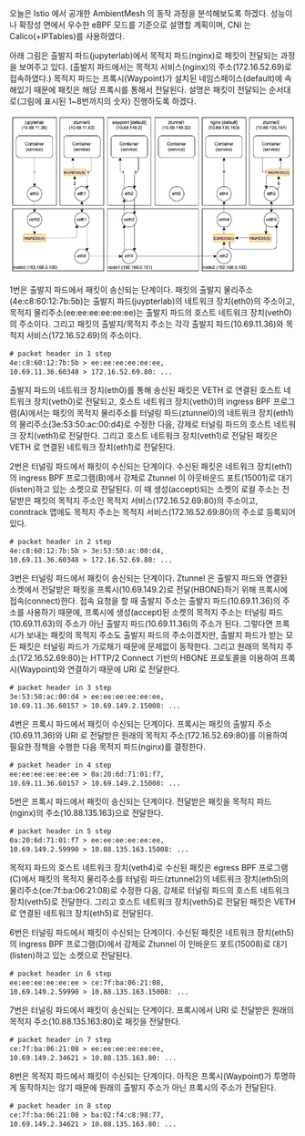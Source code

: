 오늘은 Istio 에서 공개한 AmbientMesh 의 동작 과정을 분석해보도록 하겠다. 성능이나 확장성 면에서 우수한 eBPF 모드를 기준으로 설명할 계획이며, CNI 는 Calico(+IPTables)를 사용하였다.

아래 그림은 출발지 파드(jupyterlab)에서 목적지 파드(nginx)로 패킷이 전달되는 과정을 보여주고 있다. (출발지 파드에서는 목적지 서비스(nginx)의 주소(172.16.52.69)로 접속하였다.) 목적지 파드는 프록시(Waypoint)가 설치된 네임스페이스(default)에 속해있기 때문에 패킷은 해당 프록시를 통해서 전달된다. 설명은 패킷이 전달되는 순서대로(그림에 표시된 1~8번까지의 숫자) 진행하도록 하겠다.

![istio.ambientmesh.flow](./istio-ambientmesh-flow.png)

1번은 출발지 파드에서 패킷이 송신되는 단계이다. 패킷의 출발지 물리주소(4e:c8:60:12:7b:5b)는 출발지 파드(juypterlab)의 네트워크 장치(eth0)의 주소이고, 목적지 물리주소(ee:ee:ee:ee:ee:ee)는 출발지 파드의 호스트 네트워크 장치(veth0)의 주소이다. 그리고 패킷의 출발지/목적지 주소는 각각 출발지 파드(10.69.11.36)와 목적지 서비스(172.16.52.69)의 주소이다.

```
# packet header in 1 step
4e:c8:60:12:7b:5b > ee:ee:ee:ee:ee:ee,
10.69.11.36.60348 > 172.16.52.69.80: ...
```

출발지 파드의 네트워크 장치(eth0)를 통해 송신된 패킷은 VETH 로 연결된 호스트 네트워크 장치(veth0)로 전달되고, 호스트 네트워크 장치(veth0)의 ingress BPF 프로그램(A)에서는 패킷의 목적지 물리주소를 터널링 파드(ztunnel0)의 네트워크 장치(eth1)의 물리주소(3e:53:50:ac:00:d4)로 수정한 다음, 강제로 터널링 파드의 호스트 네트워크 장치(veth1)로 전달한다. 그리고 호스트 네트워크 장치(veth1)로 전달된 패킷은 VETH 로 연결된 네트워크 장치(eth1)로 전달된다.

2번은 터널링 파드에서 패킷이 수신되는 단계이다. 수신된 패킷은 네트워크 장치(eth1)의 ingress BPF 프로그램(B)에서 강제로 Ztunnel 이 아웃바운드 포트(15001)로 대기(listen)하고 있는 소켓으로 전달된다. 이 때 생성(accept)되는 소켓의 로컬 주소는 전달받은 패킷의 목적지 주소인 목적지 서비스(172.16.52.69:80)의 주소이고, conntrack 맵에도 목적지 주소는 목적지 서비스(172.16.52.69:80)의 주소로 등록되어 있다.

```
# packet header in 2 step
4e:c8:60:12:7b:5b > 3e:53:50:ac:00:d4,
10.69.11.36.60348 > 172.16.52.69.80: ...
```

3번은 터널링 파드에서 패킷이 송신되는 단계이다. Ztunnel 은 출발지 파드와 연결된 소켓에서 전달받은 패킷을 프록시(10.69.149.2)로 전달(HBONE)하기 위해 프록시에 접속(connect)한다. 접속 요청을 할 때 출발지 주소는 출발지 파드(10.69.11.36)의 주소를 사용하기 때문에, 프록시에 생성(accept)된 소켓의 목적지 주소는 터널링 파드(10.69.11.63)의 주소가 아닌 출발지 파드(10.69.11.36)의 주소가 된다. 그렇다면 프록시가 보내는 패킷의 목적지 주소도 출발지 파드의 주소이겠지만, 출발지 파드가 받는 모든 패킷은 터널링 파드가 가로채기 때문에 문제없이 동작한다. 그리고 원래의 목적지 주소(172.16.52.69:80)는 HTTP/2 Connect 기반의 HBONE 프로토콜을 이용하여 프록시(Waypoint)와 연결하기 때문에 URI 로 전달한다.

```
# packet header in 3 step
3e:53:50:ac:00:d4 > ee:ee:ee:ee:ee:ee,
10.69.11.36.60157 > 10.69.149.2.15008: ...
```

4번은 프록시 파드에서 패킷이 수신되는 단계이다. 프록시는 패킷의 출발지 주소(10.69.11.36)와 URI 로 전달받은 원래의 목적지 주소(172.16.52.69:80)를 이용하여 필요한 정책을 수행한 다음 목적지 파드(nginx)를 결정한다.

```
# packet header in 4 step
ee:ee:ee:ee:ee:ee > 0a:20:6d:71:01:f7,
10.69.11.36.60157 > 10.69.149.2.15008: ...
```

5번은 프록시 파드에서 패킷이 송신되는 단계이다. 전달받은 패킷을 목적지 파드(nginx)의 주소(10.88.135.163)으로 전달한다.

```
# packet header in 5 step
0a:20:6d:71:01:f7 > ee:ee:ee:ee:ee:ee,
10.69.149.2.59990 > 10.88.135.163.15008: ...
```

목적지 파드의 호스트 네트워크 장치(veth4)로 수신된 패킷은 egress BPF 프로그램(C)에서 패킷의 목적지 물리주소를 터널링 파드(ztunnel2)의 네트워크 장치(eth5)의 물리주소(ce:7f:ba:06:21:08)로 수정한 다음, 강제로 터널링 파드의 호스트 네트워크 장치(veth5)로 전달한다. 그리고 호스트 네트워크 장치(veth5)로 전달된 패킷은 VETH 로 연결된 네트워크 장치(eth5)로 전달된다.

6번은 터널링 파드에서 패킷이 수신되는 단계이다. 수신된 패킷은 네트워크 장치(eth5)의 ingress BPF 프로그램(D)에서 강제로 Ztunnel 이 인바운드 포트(15008)로 대기(listen)하고 있는 소켓으로 전달된다.

```
# packet header in 6 step
ee:ee:ee:ee:ee:ee > ce:7f:ba:06:21:08,
10.69.149.2.59990 > 10.88.135.163.15008: ...
```

7번은 터널링 파드에서 패킷이 송신되는 단계이다. 프록시에서 URI 로 전달받은 원래의 목적지 주소(10.88.135.163:80)로 패킷을 전달한다.

```
# packet header in 7 step
ce:7f:ba:06:21:08 > ee:ee:ee:ee:ee:ee,
10.69.149.2.34621 > 10.88.135.163.80: ...
```

8번은 목적지 파드에서 패킷이 수신되는 단계이다. 아직은 프록시(Waypoint)가 투명하게 동작하지는 않기 때문에 원래의 출발지 주소가 아닌 프록시의 주소가 전달된다.

```
# packet header in 8 step
ce:7f:ba:06:21:08 > ba:02:f4:c8:98:77,
10.69.149.2.34621 > 10.88.135.163.80: ...
```
